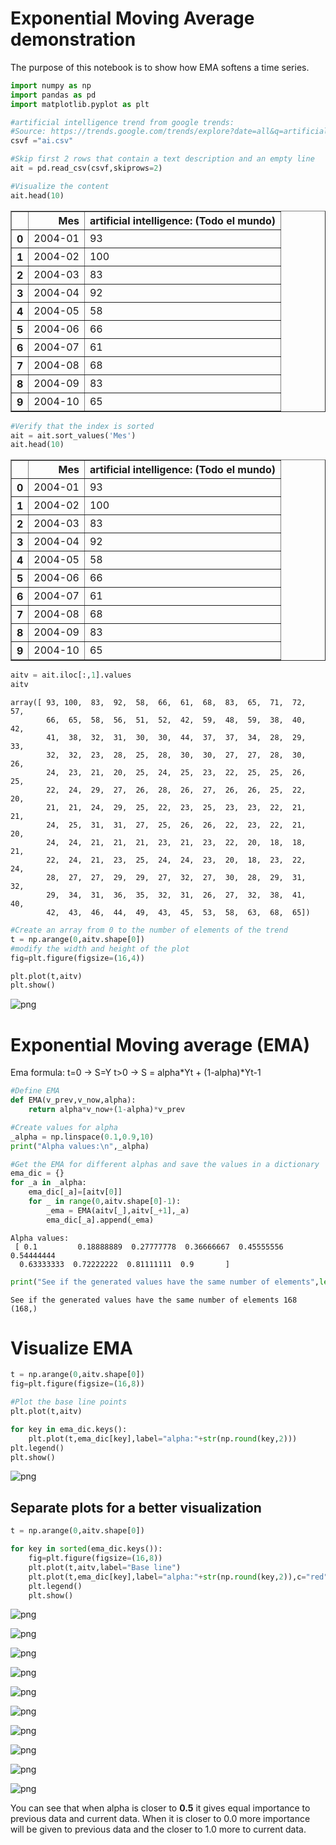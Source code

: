 
# Exponential Moving Average demonstration

The purpose of this notebook is to show how EMA softens a time series.


```python
import numpy as np
import pandas as pd
import matplotlib.pyplot as plt
```


```python
#artificial intelligence trend from google trends:
#Source: https://trends.google.com/trends/explore?date=all&q=artificial%20intelligence
csvf ="ai.csv"

#Skip first 2 rows that contain a text description and an empty line
ait = pd.read_csv(csvf,skiprows=2)

```


```python
#Visualize the content
ait.head(10)
```




<div>
<table border="1" class="dataframe">
  <thead>
    <tr style="text-align: right;">
      <th></th>
      <th>Mes</th>
      <th>artificial intelligence: (Todo el mundo)</th>
    </tr>
  </thead>
  <tbody>
    <tr>
      <th>0</th>
      <td>2004-01</td>
      <td>93</td>
    </tr>
    <tr>
      <th>1</th>
      <td>2004-02</td>
      <td>100</td>
    </tr>
    <tr>
      <th>2</th>
      <td>2004-03</td>
      <td>83</td>
    </tr>
    <tr>
      <th>3</th>
      <td>2004-04</td>
      <td>92</td>
    </tr>
    <tr>
      <th>4</th>
      <td>2004-05</td>
      <td>58</td>
    </tr>
    <tr>
      <th>5</th>
      <td>2004-06</td>
      <td>66</td>
    </tr>
    <tr>
      <th>6</th>
      <td>2004-07</td>
      <td>61</td>
    </tr>
    <tr>
      <th>7</th>
      <td>2004-08</td>
      <td>68</td>
    </tr>
    <tr>
      <th>8</th>
      <td>2004-09</td>
      <td>83</td>
    </tr>
    <tr>
      <th>9</th>
      <td>2004-10</td>
      <td>65</td>
    </tr>
  </tbody>
</table>
</div>




```python
#Verify that the index is sorted
ait = ait.sort_values('Mes')
ait.head(10)
```




<div>
<table border="1" class="dataframe">
  <thead>
    <tr style="text-align: right;">
      <th></th>
      <th>Mes</th>
      <th>artificial intelligence: (Todo el mundo)</th>
    </tr>
  </thead>
  <tbody>
    <tr>
      <th>0</th>
      <td>2004-01</td>
      <td>93</td>
    </tr>
    <tr>
      <th>1</th>
      <td>2004-02</td>
      <td>100</td>
    </tr>
    <tr>
      <th>2</th>
      <td>2004-03</td>
      <td>83</td>
    </tr>
    <tr>
      <th>3</th>
      <td>2004-04</td>
      <td>92</td>
    </tr>
    <tr>
      <th>4</th>
      <td>2004-05</td>
      <td>58</td>
    </tr>
    <tr>
      <th>5</th>
      <td>2004-06</td>
      <td>66</td>
    </tr>
    <tr>
      <th>6</th>
      <td>2004-07</td>
      <td>61</td>
    </tr>
    <tr>
      <th>7</th>
      <td>2004-08</td>
      <td>68</td>
    </tr>
    <tr>
      <th>8</th>
      <td>2004-09</td>
      <td>83</td>
    </tr>
    <tr>
      <th>9</th>
      <td>2004-10</td>
      <td>65</td>
    </tr>
  </tbody>
</table>
</div>




```python
aitv = ait.iloc[:,1].values
aitv
```




    array([ 93, 100,  83,  92,  58,  66,  61,  68,  83,  65,  71,  72,  57,
            66,  65,  58,  56,  51,  52,  42,  59,  48,  59,  38,  40,  42,
            41,  38,  32,  31,  30,  30,  44,  37,  37,  34,  28,  29,  33,
            32,  32,  23,  28,  25,  28,  30,  30,  27,  27,  28,  30,  26,
            24,  23,  21,  20,  25,  24,  25,  23,  22,  25,  25,  26,  25,
            22,  24,  29,  27,  26,  28,  26,  27,  26,  26,  25,  22,  20,
            21,  21,  24,  29,  25,  22,  23,  25,  23,  23,  22,  21,  21,
            24,  25,  31,  31,  27,  25,  26,  26,  22,  23,  22,  21,  20,
            24,  24,  21,  21,  21,  23,  21,  23,  22,  20,  18,  18,  21,
            22,  24,  21,  23,  25,  24,  24,  23,  20,  18,  23,  22,  24,
            28,  27,  27,  29,  29,  27,  32,  27,  30,  28,  29,  31,  32,
            29,  34,  31,  36,  35,  32,  31,  26,  27,  32,  38,  41,  40,
            42,  43,  46,  44,  49,  43,  45,  53,  58,  63,  68,  65])




```python
#Create an array from 0 to the number of elements of the trend 
t = np.arange(0,aitv.shape[0])
#modify the width and height of the plot
fig=plt.figure(figsize=(16,4))

plt.plot(t,aitv)
plt.show()
```


![png](output_7_0.png)


# Exponential Moving average (EMA)

Ema formula:
t=0 -> S=Y
t>0 -> S = alpha*Yt + (1-alpha)*Yt-1


```python
#Define EMA
def EMA(v_prev,v_now,alpha):
    return alpha*v_now+(1-alpha)*v_prev

#Create values for alpha
_alpha = np.linspace(0.1,0.9,10)
print("Alpha values:\n",_alpha)

#Get the EMA for different alphas and save the values in a dictionary
ema_dic = {}
for _a in _alpha:
    ema_dic[_a]=[aitv[0]]
    for _ in range(0,aitv.shape[0]-1):
        _ema = EMA(aitv[_],aitv[_+1],_a)
        ema_dic[_a].append(_ema)
```

    Alpha values:
     [ 0.1         0.18888889  0.27777778  0.36666667  0.45555556  0.54444444
      0.63333333  0.72222222  0.81111111  0.9       ]



```python
print("See if the generated values have the same number of elements",len(ema_dic[0.1]),aitv.shape)

```

    See if the generated values have the same number of elements 168 (168,)


#  Visualize EMA


```python
t = np.arange(0,aitv.shape[0])
fig=plt.figure(figsize=(16,8))

#Plot the base line points
plt.plot(t,aitv)

for key in ema_dic.keys():
    plt.plot(t,ema_dic[key],label="alpha:"+str(np.round(key,2)))
plt.legend()
plt.show()
```


![png](output_13_0.png)


## Separate plots for a better visualization


```python
t = np.arange(0,aitv.shape[0])

for key in sorted(ema_dic.keys()):
    fig=plt.figure(figsize=(16,8))
    plt.plot(t,aitv,label="Base line")
    plt.plot(t,ema_dic[key],label="alpha:"+str(np.round(key,2)),c="red")
    plt.legend()
    plt.show()
```


![png](output_15_0.png)



![png](output_15_1.png)



![png](output_15_2.png)



![png](output_15_3.png)



![png](output_15_4.png)



![png](output_15_5.png)



![png](output_15_6.png)



![png](output_15_7.png)



![png](output_15_8.png)



![png](output_15_9.png)


You can see that when alpha is closer to **0.5** it gives equal importance to previous data and current data. When it is closer to 0.0 more importance will be given to previous data and the closer to 1.0 more to current data.


```python

```

